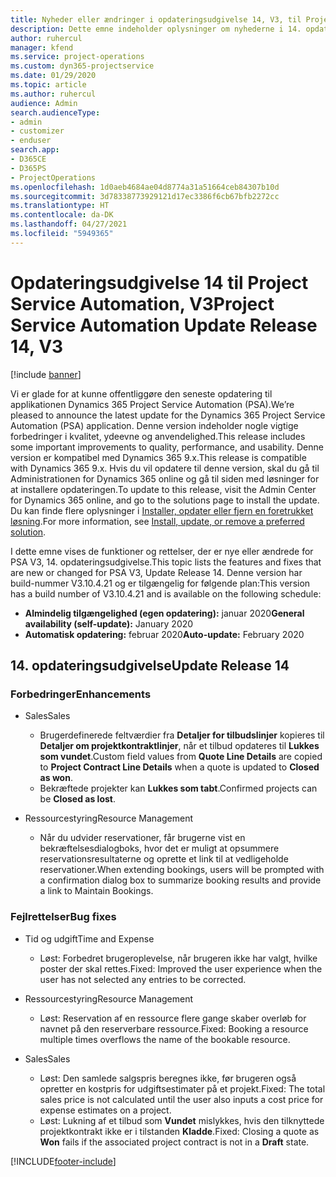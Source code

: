 ```yaml
---
title: Nyheder eller ændringer i opdateringsudgivelse 14, V3, til Project Service Automation
description: Dette emne indeholder oplysninger om nyhederne i 14. opdateringsudgivelse til Project Service Automation V3.
author: ruhercul
manager: kfend
ms.service: project-operations
ms.custom: dyn365-projectservice
ms.date: 01/29/2020
ms.topic: article
ms.author: ruhercul
audience: Admin
search.audienceType:
- admin
- customizer
- enduser
search.app:
- D365CE
- D365PS
- ProjectOperations
ms.openlocfilehash: 1d0aeb4684ae04d8774a31a51664ceb84307b10d
ms.sourcegitcommit: 3d78338773929121d17ec3386f6cb67bfb2272cc
ms.translationtype: HT
ms.contentlocale: da-DK
ms.lasthandoff: 04/27/2021
ms.locfileid: "5949365"
---
```

# <a name="project-service-automation-update-release-14-v3"></a><span data-ttu-id="47195-103">Opdateringsudgivelse 14 til Project Service Automation, V3</span><span class="sxs-lookup"><span data-stu-id="47195-103">Project Service Automation Update Release 14, V3</span></span>

[!include [banner](../includes/psa-now-project-operations.md)]

<span data-ttu-id="47195-104">Vi er glade for at kunne offentliggøre den seneste opdatering til applikationen Dynamics 365 Project Service Automation (PSA).</span><span class="sxs-lookup"><span data-stu-id="47195-104">We’re pleased to announce the latest update for the Dynamics 365 Project Service Automation (PSA) application.</span></span> <span data-ttu-id="47195-105">Denne version indeholder nogle vigtige forbedringer i kvalitet, ydeevne og anvendelighed.</span><span class="sxs-lookup"><span data-stu-id="47195-105">This release includes some important improvements to quality, performance, and usability.</span></span> <span data-ttu-id="47195-106">Denne version er kompatibel med Dynamics 365 9.x.</span><span class="sxs-lookup"><span data-stu-id="47195-106">This release is compatible with Dynamics 365 9.x.</span></span> <span data-ttu-id="47195-107">Hvis du vil opdatere til denne version, skal du gå til Administrationen for Dynamics 365 online og gå til siden med løsninger for at installere opdateringen.</span><span class="sxs-lookup"><span data-stu-id="47195-107">To update to this release, visit the Admin Center for Dynamics 365 online, and go to the solutions page to install the update.</span></span> <span data-ttu-id="47195-108">Du kan finde flere oplysninger i [Installer, opdater eller fjern en foretrukket løsning](/power-platform/admin/install-remove-preferred-solution).</span><span class="sxs-lookup"><span data-stu-id="47195-108">For more information, see [Install, update, or remove a preferred solution](/power-platform/admin/install-remove-preferred-solution).</span></span>

<span data-ttu-id="47195-109">I dette emne vises de funktioner og rettelser, der er nye eller ændrede for PSA V3, 14. opdateringsudgivelse.</span><span class="sxs-lookup"><span data-stu-id="47195-109">This topic lists the features and fixes that are new or changed for PSA V3, Update Release 14.</span></span> <span data-ttu-id="47195-110">Denne version har build-nummer V3.10.4.21 og er tilgængelig for følgende plan:</span><span class="sxs-lookup"><span data-stu-id="47195-110">This version has a build number of V3.10.4.21 and is available on the following schedule:</span></span>

- <span data-ttu-id="47195-111">**Almindelig tilgængelighed (egen opdatering):** januar 2020</span><span class="sxs-lookup"><span data-stu-id="47195-111">**General availability (self-update):** January 2020</span></span>
- <span data-ttu-id="47195-112">**Automatisk opdatering:** februar 2020</span><span class="sxs-lookup"><span data-stu-id="47195-112">**Auto-update:** February 2020</span></span>

## <a name="update-release-14"></a><span data-ttu-id="47195-113">14. opdateringsudgivelse</span><span class="sxs-lookup"><span data-stu-id="47195-113">Update Release 14</span></span>

### <a name="enhancements"></a><span data-ttu-id="47195-114">Forbedringer</span><span class="sxs-lookup"><span data-stu-id="47195-114">Enhancements</span></span>

- <span data-ttu-id="47195-115">Sales</span><span class="sxs-lookup"><span data-stu-id="47195-115">Sales</span></span>

     - <span data-ttu-id="47195-116">Brugerdefinerede feltværdier fra **Detaljer for tilbudslinjer** kopieres til **Detaljer om projektkontraktlinjer**, når et tilbud opdateres til **Lukkes som vundet**.</span><span class="sxs-lookup"><span data-stu-id="47195-116">Custom field values from **Quote Line Details** are copied to **Project Contract Line Details** when a quote is updated to **Closed as won**.</span></span>
     - <span data-ttu-id="47195-117">Bekræftede projekter kan **Lukkes som tabt**.</span><span class="sxs-lookup"><span data-stu-id="47195-117">Confirmed projects can be **Closed as lost**.</span></span>

- <span data-ttu-id="47195-118">Ressourcestyring</span><span class="sxs-lookup"><span data-stu-id="47195-118">Resource Management</span></span>

     - <span data-ttu-id="47195-119">Når du udvider reservationer, får brugerne vist en bekræftelsesdialogboks, hvor det er muligt at opsummere reservationsresultaterne og oprette et link til at vedligeholde reservationer.</span><span class="sxs-lookup"><span data-stu-id="47195-119">When extending bookings, users will be prompted with a confirmation dialog box to summarize booking results and provide a link to Maintain Bookings.</span></span>


### <a name="bug-fixes"></a><span data-ttu-id="47195-120">Fejlrettelser</span><span class="sxs-lookup"><span data-stu-id="47195-120">Bug fixes</span></span>

- <span data-ttu-id="47195-121">Tid og udgift</span><span class="sxs-lookup"><span data-stu-id="47195-121">Time and Expense</span></span>

     - <span data-ttu-id="47195-122">Løst: Forbedret brugeroplevelse, når brugeren ikke har valgt, hvilke poster der skal rettes.</span><span class="sxs-lookup"><span data-stu-id="47195-122">Fixed: Improved the user experience when the user has not selected any entries to be corrected.</span></span>

- <span data-ttu-id="47195-123">Ressourcestyring</span><span class="sxs-lookup"><span data-stu-id="47195-123">Resource Management</span></span>

     - <span data-ttu-id="47195-124">Løst: Reservation af en ressource flere gange skaber overløb for navnet på den reserverbare ressource.</span><span class="sxs-lookup"><span data-stu-id="47195-124">Fixed: Booking a resource multiple times overflows the name of the bookable resource.</span></span>

- <span data-ttu-id="47195-125">Sales</span><span class="sxs-lookup"><span data-stu-id="47195-125">Sales</span></span>

     - <span data-ttu-id="47195-126">Løst: Den samlede salgspris beregnes ikke, før brugeren også opretter en kostpris for udgiftsestimater på et projekt.</span><span class="sxs-lookup"><span data-stu-id="47195-126">Fixed: The total sales price is not calculated until the user also inputs a cost price for expense estimates on a project.</span></span>
     - <span data-ttu-id="47195-127">Løst: Lukning af et tilbud som **Vundet** mislykkes, hvis den tilknyttede projektkontrakt ikke er i tilstanden **Kladde**.</span><span class="sxs-lookup"><span data-stu-id="47195-127">Fixed: Closing a quote as **Won** fails if the associated project contract is not in a **Draft** state.</span></span>



[!INCLUDE[footer-include](../includes/footer-banner.md)]